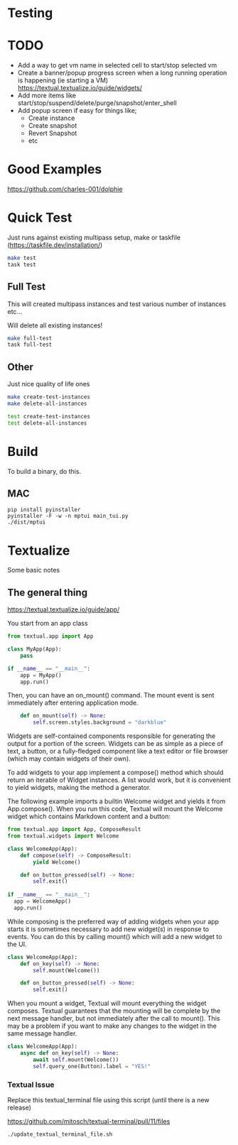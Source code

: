 # Testing

# TODO
- Add a way to get vm name in selected cell to start/stop selected vm
- Create a banner/popup progress screen when a long running operation is happening (ie starting a VM)
  https://textual.textualize.io/guide/widgets/
- Add more items like start/stop/suspend/delete/purge/snapshot/enter_shell
- Add popup screen if easy for things like;
  - Create instance
  - Create snapshot
  - Revert Snapshot
  - etc

# Good Examples

https://github.com/charles-001/dolphie

# Quick Test

Just runs against existing multipass setup, make or taskfile (https://taskfile.dev/installation/)

```bash
make test
task test
```

## Full Test

This will created multipass instances and test various number of instances etc...

Will delete all existing instances!

```bash
make full-test
task full-test
```

## Other

Just nice quality of life ones

```bash
make create-test-instances
make delete-all-instances

test create-test-instances
test delete-all-instances
```


# Build

To build a binary, do this.

## MAC
```
pip install pyinstaller
pyinstaller -F -w -n mptui main_tui.py
./dist/mptui
```


# Textualize

Some basic notes

## The general thing

https://textual.textualize.io/guide/app/

You start from an app class

```python
from textual.app import App

class MyApp(App):
    pass

if __name__ == "__main__":
    app = MyApp()
    app.run()
```

Then, you can have an on_mount() command. The mount event is sent immediately after entering application mode.

```python
    def on_mount(self) -> None:
        self.screen.styles.background = "darkblue"
```

Widgets are self-contained components responsible for generating the output for a portion of the screen.
Widgets can be as simple as a piece of text, a button, or a fully-fledged component like a text editor or file browser (which may contain widgets of their own).

To add widgets to your app implement a compose() method which should return an iterable of Widget instances. A list would work, but it is convenient to yield widgets, making the method a generator.

The following example imports a builtin Welcome widget and yields it from App.compose().
When you run this code, Textual will mount the Welcome widget which contains Markdown content and a button:

```python
from textual.app import App, ComposeResult
from textual.widgets import Welcome

class WelcomeApp(App):
    def compose(self) -> ComposeResult:
        yield Welcome()

    def on_button_pressed(self) -> None:
        self.exit()
        
if __name__ == "__main__":
  app = WelcomeApp()
  app.run()
```

While composing is the preferred way of adding widgets when your app starts it is sometimes necessary to add new widget(s) in response to events. You can do this by calling mount() which will add a new widget to the UI.

```python
class WelcomeApp(App):
    def on_key(self) -> None:
        self.mount(Welcome())

    def on_button_pressed(self) -> None:
        self.exit()
```

When you mount a widget, Textual will mount everything the widget composes. Textual guarantees that the mounting will be complete by the next message handler, but not immediately after the call to mount(). This may be a problem if you want to make any changes to the widget in the same message handler.

```python
class WelcomeApp(App):
    async def on_key(self) -> None:
        await self.mount(Welcome())
        self.query_one(Button).label = "YES!"
```


### Textual Issue

Replace this textual_terminal file using this script (until there is a new release)

https://github.com/mitosch/textual-terminal/pull/11/files

```
./update_textual_terminal_file.sh
```
